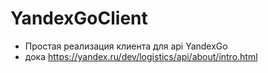 # YandexGoClient
* Простая реализация клиента для api YandexGo
* дока https://yandex.ru/dev/logistics/api/about/intro.html
